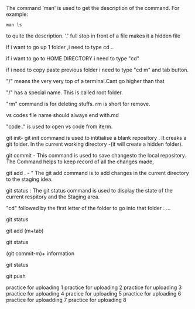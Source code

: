 <!--  -->The command 'man' is used to get the description of the command. For example:

```
man ls
```

 to quite the description.
'.' full stop in front of a file makes it a hidden file



if i want to go up 1 folder ,i need to type cd ..



if i want to go to HOME DIRECTORY i need to type "cd"


if i need to copy paste previous folder i need to type "cd m" and tab button.



"/" means the very very top of a terminal.Cant go higher than that


"/" has a special name. This is called root folder.



"rm" command is for deleting stuffs. rm is short for remove.



vs codes file name should always end with.md

"code ." is  used to open vs code from iterm.


git init-  git  init command is used to intitialise a blank repository . It creaks a git folder. In the current working directory -(it will create a hidden folder).


git commit  - This command is used to save changesto the local repository. The Command helps to keep record of all the changes made,



git add . -  " The git add command is to add changes in the current directory to the staging idea.


git status : The git status command is used to display the state of the current respitory and the Staging area.


"cd" followed by the first letter of the folder to go into that folder . ...

git status


git add (m+tab)

git status


(git commit-m)+ information 

git status


git push

practice for uploading 1
practice for uploading 2
practice for uploading 3
practice for uploading 4
pracice for uploading 5
practice for uploading 6
practice for uploadding 7
practice for uploading 8
